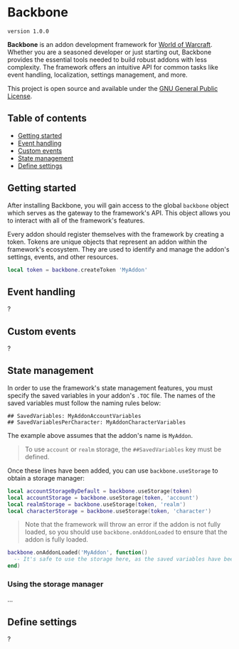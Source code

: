 # Backbone
`version 1.0.0`

**Backbone** is an addon development framework for [World of Warcraft](https://worldofwarcraft.blizzard.com). Whether you are a seasoned developer or just starting out, Backbone provides the essential tools needed to build robust addons with less complexity. The framework offers an intuitive API for common tasks like event handling, localization, settings management, and more.

This project is open source and available under the [GNU General Public License](https://www.gnu.org/licenses/).

## Table of contents

- [Getting started](#getting-started)
- [Event handling](#event-handling)
- [Custom events](#custom-events)
- [State management](#state-management)
- [Define settings](#define-settings)

## Getting started

After installing Backbone, you will gain access to the global `backbone` object which serves as the gateway to the framework's API. This object allows you to interact with all of the framework's features.

Every addon should register themselves with the framework by creating a token. Tokens are unique objects that represent an addon within the framework's ecosystem. They are used to identify and manage the addon's settings, events, and other resources.

```lua
local token = backbone.createToken 'MyAddon'
```

## Event handling

?

## Custom events

?

## State management

In order to use the framework's state management features, you must specify the saved variables in your addon's `.TOC` file. The names of the saved variables must follow the naming rules below:

```
## SavedVariables: MyAddonAccountVariables
## SavedVariablesPerCharacter: MyAddonCharacterVariables
```

The example above assumes that the addon's name is `MyAddon`.

> To use `account` or `realm` storage, the `##SavedVariables` key must be defined.

Once these lines have been added, you can use `backbone.useStorage` to obtain a storage manager:

```lua
local accountStorageByDefault = backbone.useStorage(token)
local accountStorage = backbone.useStorage(token, 'account')
local realmStorage = backbone.useStorage(token, 'realm')
local characterStorage = backbone.useStorage(token, 'character')
```

> Note that the framework will throw an error if the addon is not fully loaded, so you should use `backbone.onAddonLoaded` to ensure that the addon is fully loaded.

```lua
backbone.onAddonLoaded('MyAddon', function()
  -- It's safe to use the storage here, as the saved variables have been loaded.
end)
```

### Using the storage manager

...

## Define settings

?